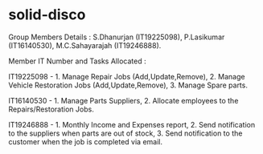 # solid-disco
Group Members Details : 
S.Dhanurjan (IT19225098),
P.Lasikumar (IT16140530),
M.C.Sahayarajah (IT19246888).
        
Member IT Number and Tasks Allocated :

IT19225098 - 		1.	Manage Repair Jobs (Add,Update,Remove), 
                	2.	Manage Vehicle Restoration Jobs (Add,Update,Remove), 
                	3.	Manage Spare parts.
                
IT16140530 - 		1.	Manage Parts Suppliers, 
                	2.	Allocate employees to the Repairs/Restoration Jobs.
                
IT19246888 - 		1.	Monthly Income and Expenses report, 
                	2.	Send notification to the suppliers when parts are out of stock,
                	3.	Send notification to the customer when the job is completed via email.

